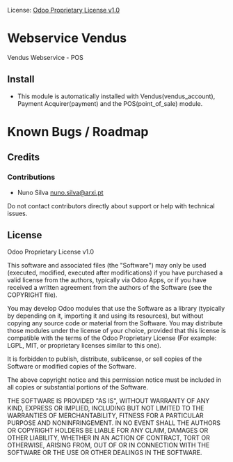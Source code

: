 License: [Odoo Proprietary License v1.0](https://www.odoo.com/documentation/user/15.0/legal/licenses/licenses.html#odoo-apps)

# Webservice Vendus

Vendus Webservice - POS

## Install

* This module is automatically installed with Vendus(vendus_account), Payment Acquirer(payment) and the POS(point_of_sale) module.

Known Bugs / Roadmap
==============================

## Credits

### Contributions

* Nuno Silva <nuno.silva@arxi.pt>

Do not contact contributors directly about support or help with technical issues.

## License

Odoo Proprietary License v1.0

This software and associated files (the "Software") may only be used (executed, modified, executed after modifications) if you have purchased a valid license from the authors, typically via Odoo Apps, or if you have received a written agreement from the authors of the Software (see the COPYRIGHT file).

You may develop Odoo modules that use the Software as a library (typically by depending on it, importing it and using its resources), but without copying any source code or material from the Software. You may distribute those modules under the license of your choice, provided that this license is compatible with the terms of the Odoo Proprietary License (For example: LGPL, MIT, or proprietary licenses similar to this one).

It is forbidden to publish, distribute, sublicense, or sell copies of the Software or modified copies of the Software.

The above copyright notice and this permission notice must be included in all copies or substantial portions of the Software.

THE SOFTWARE IS PROVIDED "AS IS", WITHOUT WARRANTY OF ANY KIND, EXPRESS OR IMPLIED, INCLUDING BUT NOT LIMITED TO THE WARRANTIES OF MERCHANTABILITY, FITNESS FOR A PARTICULAR PURPOSE AND NONINFRINGEMENT. IN NO EVENT SHALL THE AUTHORS OR COPYRIGHT HOLDERS BE LIABLE FOR ANY CLAIM, DAMAGES OR OTHER LIABILITY, WHETHER IN AN ACTION OF CONTRACT, TORT OR OTHERWISE, ARISING FROM, OUT OF OR IN CONNECTION WITH THE SOFTWARE OR THE USE OR OTHER DEALINGS IN THE SOFTWARE.
